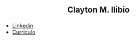 
## <p align="center">Clayton M. Ilibio</p>

* [Linkedin](https://www.linkedin.com/in/clayton-machado-ilibio/)
* [Curriculo](https://claytonmi.github.io/Clayton-Machado-Ilibio/)
